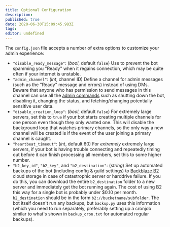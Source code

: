 ```yaml
---
title: Optional Configuration
description: 
published: true
date: 2020-06-30T15:09:45.983Z
tags: 
editor: undefined
---
```


The `config.json` file accepts a number of extra options to customize your admin experience:

* `"disable_ready_message"`: (*bool*, default `false`) Use to prevent the bot spamming you "Ready" when it regains connection, which may be quite often if your internet is unstable.
* `"admin_channel"`: (*int*, channel ID) Define a channel for admin messages (such as the "Ready" message and errors) instead of using DMs. Beware that anyone who has permission to send messages in this channel can use all the [admin commands](https://github.com/gregzaal/Auto-Voice-Channels/blob/master/commands/admin_commands.py) such as shutting down the bot, disabling it, changing the status, and fetching/changing potentially sensitive user data.
* `"disable_creation_loop"`: (*bool*, default `false`) For extremely large servers, set this to `true` if your bot starts creating multiple channels for one person even though they only wanted one. This will disable the background loop that watches primary channels, so the only way a new channel will be created is if the event of the user joining a primary channel is caught.
* `"heartbeat_timeout"`: (*int*, default 60) For *extremely* extremely large servers, if your bot is having trouble connecting and repeatedly timing out before it can finish processing all members, set this to some higher number.
* `"b2_key_id"`, `"b2_key"`, and `"b2_destination"`: (*string*) Set up automated backups of the bot (including config & guild settings) to [Backblaze B2](https://www.backblaze.com/b2/cloud-storage.html) cloud storage in case of catastrophic server or harddrive failure. If you do this, you can download the entire `b2_destination` folder to a new server and immediately get the bot running again. The cost of using B2 this way for a single bot is probably under $0.10 per month. `b2_destination` should be in the form `b2://bucketname/subfolder`. The bot itself doesn't run any backups, but `backup.py` uses this information (which you need to run separately, preferably setting up a cronjob similar to what's shown in `backup_cron.txt` for automated regular backups).